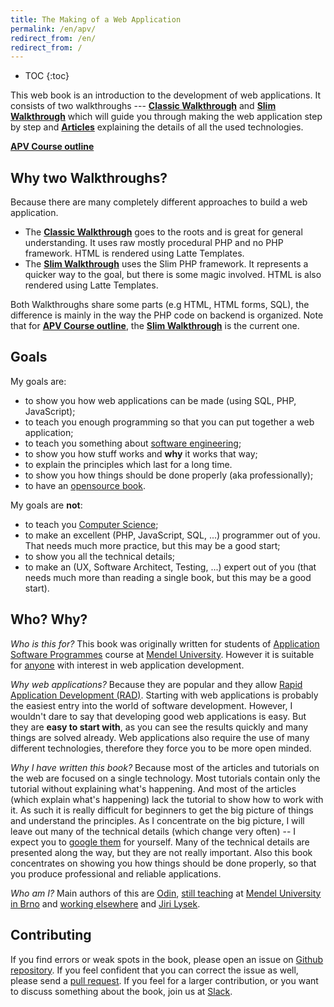 ```yaml
---
title: The Making of a Web Application
permalink: /en/apv/
redirect_from: /en/
redirect_from: /
---
```


* TOC
{:toc}

This web book is an introduction to the development of web applications. It consists of two
walkthroughs --- [**Classic Walkthrough**](/en/apv/walkthrough/) and [**Slim Walkthrough**](/en/apv/walkthrough-slim/)
which will guide you through making the web application step by step and [**Articles**](/en/apv/articles/) explaining the
details of all the used technologies.

**[APV Course outline](/en/apv/course/)**

## Why two Walkthroughs?
Because there are many completely different approaches to build a web application.

- The [**Classic Walkthrough**](/en/apv/walkthrough/) goes to the roots and is great for general understanding. It uses
raw mostly procedural PHP and no PHP framework. HTML is rendered using Latte Templates.
-  The [**Slim Walkthrough**](/en/apv/walkthrough-slim/) uses the Slim PHP framework. It represents a quicker way to the goal, but there
is some magic involved. HTML is also rendered using Latte Templates.

Both Walkthroughs share some parts (e.g HTML, HTML forms, SQL), the difference is mainly in the way the PHP code on
backend is organized.
Note that for **[APV Course outline](/en/apv/course/)**, the [**Slim Walkthrough**](/en/apv/walkthrough-slim/) is the current one.

## Goals
My goals are:

- to show you how web applications can be made (using SQL, PHP, JavaScript);
- to teach you enough programming so that you can put together a web application;
- to teach you something about [software engineering](/en/apv/articles/programming/#software-engineering);
- to show you how stuff works and **why** it works that way;
- to explain the principles which last for a long time.
- to show you how things should be done properly (aka professionally);
- to have an [opensource book](https://github.com/ujpef/site).

My goals are **not**:

- to teach you [Computer Science](/en/apv/articles/programming/#computer-science);
- to make an excellent (PHP, JavaScript, SQL, ...) programmer out of you. That needs much more practice, but this
may be a good start;
- to show you all the technical details;
- to make an (UX, Software Architect, Testing, ...) expert out of you (that needs much more than reading a single book,
but this may be a good start).

## Who? Why?
*Who is this for?* This book was originally written for students of
[Application Software Programmes](http://ects-prog.mendelu.cz/en/plan6937/predmet88060) course
at [Mendel University](https://is.mendelu.cz/). However it is suitable for [anyone](/en/apv/course/not-a-student)
with interest in web application development.

*Why web applications?* Because they are popular and they
allow [Rapid Application Development (RAD)](https://en.wikipedia.org/wiki/Rapid_application_development).
Starting with web applications is probably the easiest entry into the world of software development.
However, I wouldn't dare to say that developing good web applications is easy. But they are **easy to
start with**, as you can see the results quickly and many things are solved already. Web applications
also require the use of many different technologies, therefore they force you to be more open minded.

*Why I have written this book?* Because most of the articles and tutorials on the web are focused on a single technology.
Most tutorials contain only the tutorial without explaining what's happening. And most of the articles (which
explain what's happening) lack the tutorial to show how to work with it. As such it is really difficult for
beginners to get the big picture of things and understand the principles. As I concentrate on the
big picture, I will leave out many of the technical details (which change very often) -- I expect
you to [google them](http://lmgtfy.com/) for yourself. Many of the technical details are presented
along the way, but they are not really important. Also this book concentrates on showing you how things
should be done properly, so that you produce professional and reliable applications.

*Who am I?* Main authors of this are [Odin](https://github.com/odinuv), [still teaching](http://is.mendelu.cz/lide/clovek.pl?id=22586)
at [Mendel University in Brno](http://mendelu.cz/en/) and [working elsewhere](https://linkedin.com/in/odinuv)
and [Jiri Lysek](http://is.mendelu.cz/lide/clovek.pl?id=54010).

## Contributing
If you find errors or weak spots in the book, please open an issue on [Github repository](https://github.com/ujpef/site/issues). If you feel
confident that you can correct the issue as well, please send a
[pull request](https://help.github.com/articles/using-pull-requests/). If you feel for
a larger contribution, or you want to discuss something about the book, join us at [Slack](todo).

